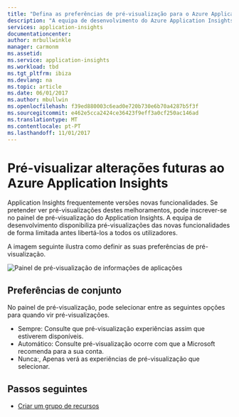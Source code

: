 ```yaml
---
title: "Defina as preferências de pré-visualização para o Azure Application Insights | Microsoft Docs"
description: "A equipa de desenvolvimento do Azure Application Insights lança novas experiências. Pode definir as novas experiências pretende pré-visualizar no portal do Azure."
services: application-insights
documentationcenter: 
author: mrbullwinkle
manager: carmonm
ms.assetid: 
ms.service: application-insights
ms.workload: tbd
ms.tgt_pltfrm: ibiza
ms.devlang: na
ms.topic: article
ms.date: 06/01/2017
ms.author: mbullwin
ms.openlocfilehash: f39ed880003c6ead0e720b730e6b70a4287b5f3f
ms.sourcegitcommit: e462e5cca2424ce36423f9eff3a0cf250ac146ad
ms.translationtype: MT
ms.contentlocale: pt-PT
ms.lasthandoff: 11/01/2017
---
```

# <a name="preview-upcoming-changes-to-azure-application-insights"></a>Pré-visualizar alterações futuras ao Azure Application Insights 

Application Insights frequentemente versões novas funcionalidades. Se pretender ver pré-visualizações destes melhoramentos, pode inscrever-se no painel de pré-visualização do Application Insights.  A equipa de desenvolvimento disponibiliza pré-visualizações das novas funcionalidades de forma limitada antes libertá-los a todos os utilizadores. 

A imagem seguinte ilustra como definir as suas preferências de pré-visualização.

![Painel de pré-visualização de informações de aplicações](./media/app-insights-preview/preview.png)

## <a name="set-preferences"></a>Preferências de conjunto

No painel de pré-visualização, pode selecionar entre as seguintes opções para quando vir pré-visualizações.

- Sempre: Consulte que pré-visualização experiências assim que estiverem disponíveis.
- Automático: Consulte pré-visualização ocorre com que a Microsoft recomenda para a sua conta. 
- Nunca:, Apenas verá as experiências de pré-visualização que selecionar. 

## <a name="next-steps"></a>Passos seguintes

- [Criar um grupo de recursos](app-insights-create-new-resource.md)
